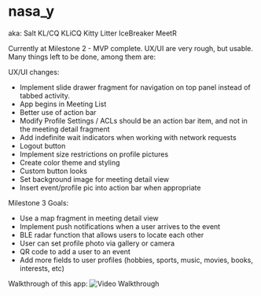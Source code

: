 nasa_y
======

aka:
  Salt
  KL/CQ
  KLiCQ
  Kitty Litter
  IceBreaker
  MeetR
  
Currently at Milestone 2 - MVP complete.
UX/UI are very rough, but usable.
Many things left to be done, among them are:

UX/UI changes:
  * Implement slide drawer fragment for navigation on top panel instead of tabbed activity.
  * App begins in Meeting List
  * Better use of action bar
  * Modify Profile Settings / ACLs should be an action bar item, and not in the meeting detail fragment
  * Add indefinite wait indicators when working with network requests
  * Logout button
  * Implement size restrictions on profile pictures
  * Create color theme and styling
  * Custom button looks
  * Set background image for meeting detail view
  * Insert event/profile pic into action bar when appropriate
  
Milestone 3 Goals:
  * Use a map fragment in meeting detail view
  * Implement push notifications when a user arrives to the event
  * BLE radar function that allows users to locate each other
  * User can set profile photo via gallery or camera
  * QR code to add a user to an event
  * Add more fields to user profiles (hobbies, sports, music, movies, books, interests, etc)
  
  
Walkthrough of this app:
![Video Walkthrough](Nasa_Y_demo.gif)